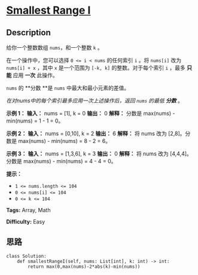 # [Smallest Range I][title]

## Description

给你一个整数数组 `nums`，和一个整数 `k` 。

在一个操作中，您可以选择 `0 <= i < nums` 的任何索引 `i` 。将 `nums[i]` 改为 `nums[i] + x` ，其中 `x`
是一个范围为 `[-k, k]` 的整数。对于每个索引 `i` ，最多 **只能** 应用 **一次** 此操作。

`nums` 的  **分数  **是 `nums` 中最大和最小元素的差值。

_在对nums中的每个索引最多应用一次上述操作后，返回  `nums` 的最低 **分数**_ 。



**示例 1：**
            **输入：** nums = [1], k = 0    **输出：** 0    **解释：** 分数是 max(nums) - min(nums) = 1 - 1 = 0。    

**示例 2：**
            **输入：** nums = [0,10], k = 2    **输出：** 6    **解释：** 将 nums 改为 [2,8]。分数是 max(nums) - min(nums) = 8 - 2 = 6。    

**示例 3：**
            **输入：** nums = [1,3,6], k = 3    **输出：** 0    **解释：** 将 nums 改为 [4,4,4]。分数是 max(nums) - min(nums) = 4 - 4 = 0。    



**提示：**

  * `1 <= nums.length <= 104`
  * `0 <= nums[i] <= 104`
  * `0 <= k <= 104`


**Tags:** Array, Math

**Difficulty:** Easy

## 思路

``` python3
class Solution:
    def smallestRangeI(self, nums: List[int], k: int) -> int:
        return max(0,max(nums)-2*abs(k)-min(nums))
```

[title]: https://leetcode-cn.com/problems/smallest-range-i

